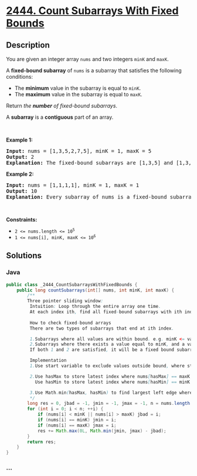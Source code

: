 # [2444. Count Subarrays With Fixed Bounds](https://leetcode.com/problems/count-subarrays-with-fixed-bounds)

## Description

<p>You are given an integer array <code>nums</code> and two integers <code>minK</code> and <code>maxK</code>.</p>

<p>A <strong>fixed-bound subarray</strong> of <code>nums</code> is a subarray that satisfies the following conditions:</p>

<ul>
	<li>The <strong>minimum</strong> value in the subarray is equal to <code>minK</code>.</li>
	<li>The <strong>maximum</strong> value in the subarray is equal to <code>maxK</code>.</li>
</ul>

<p>Return <em>the <strong>number</strong> of fixed-bound subarrays</em>.</p>

<p>A <strong>subarray</strong> is a <strong>contiguous</strong> part of an array.</p>

<p>&nbsp;</p>
<p><strong>Example 1:</strong></p>

<pre>
<strong>Input:</strong> nums = [1,3,5,2,7,5], minK = 1, maxK = 5
<strong>Output:</strong> 2
<strong>Explanation:</strong> The fixed-bound subarrays are [1,3,5] and [1,3,5,2].
</pre>

<p><strong>Example 2:</strong></p>

<pre>
<strong>Input:</strong> nums = [1,1,1,1], minK = 1, maxK = 1
<strong>Output:</strong> 10
<strong>Explanation:</strong> Every subarray of nums is a fixed-bound subarray. There are 10 possible subarrays.
</pre>

<p>&nbsp;</p>
<p><strong>Constraints:</strong></p>

<ul>
	<li><code>2 &lt;= nums.length &lt;= 10<sup>5</sup></code></li>
	<li><code>1 &lt;= nums[i], minK, maxK &lt;= 10<sup>6</sup></code></li>
</ul>


## Solutions

<!-- tabs:start -->


### **Java**

```java
public class _2444_CountSubarraysWithFixedBounds {
    public long countSubarrays(int[] nums, int minK, int maxK) {
        /**
        Three pointer sliding window:
         Intuition: Loop through the entire array one time.
         At each index ith, find all fixed-bound subarrays with ith index as the right edge of subarray.
         
         How to check fixed-bound arrays
         There are two types of subarrays that end at ith index.

         1.Subarrays where all values are within bound. e.g. minK <= value<= maxK
         2.Subarrays where there exists a value equal to minK, and a value equal to maxK.
         If both 1 and 2 are satisfied, it will be a fixed bound subarray.

         Implementation
         1.Use start variable to exclude values outside bound, where start is exclusive. All subarrays in (start, end] are within bound.

         2.Use hasMax to store latest index where nums[hasMax] == maxK
           Use hasMin to store latest index where nums[hasMin] == minK

         3.Use Math.min(hasMax, hasMin) to find largest left edge where subarray [left, right] contains both minK and maxK
         */
        long res = 0, jbad = -1, jmin = -1, jmax = -1, n = nums.length;
        for (int i = 0; i < n; ++i) {
            if (nums[i] < minK || nums[i] > maxK) jbad = i;
            if (nums[i] == minK) jmin = i;
            if (nums[i] == maxK) jmax = i;
            res += Math.max(0L, Math.min(jmin, jmax) - jbad);
        }
        return res;
    }
}

```

### **...**

```

```

<!-- tabs:end -->